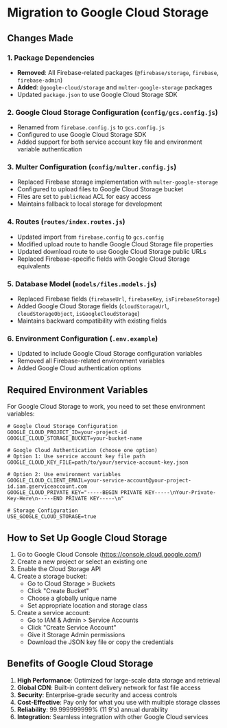 # Migration to Google Cloud Storage

## Changes Made

### 1. Package Dependencies
- **Removed**: All Firebase-related packages (`@firebase/storage`, `firebase`, `firebase-admin`)
- **Added**: `@google-cloud/storage` and `multer-google-storage` packages
- Updated `package.json` to use Google Cloud Storage SDK

### 2. Google Cloud Storage Configuration (`config/gcs.config.js`)
- Renamed from `firebase.config.js` to `gcs.config.js`
- Configured to use Google Cloud Storage SDK
- Added support for both service account key file and environment variable authentication

### 3. Multer Configuration (`config/multer.config.js`)
- Replaced Firebase storage implementation with `multer-google-storage`
- Configured to upload files to Google Cloud Storage bucket
- Files are set to `publicRead` ACL for easy access
- Maintains fallback to local storage for development

### 4. Routes (`routes/index.routes.js`)
- Updated import from `firebase.config` to `gcs.config`
- Modified upload route to handle Google Cloud Storage file properties
- Updated download route to use Google Cloud Storage public URLs
- Replaced Firebase-specific fields with Google Cloud Storage equivalents

### 5. Database Model (`models/files.models.js`)
- Replaced Firebase fields (`firebaseUrl`, `firebaseKey`, `isFirebaseStorage`) 
- Added Google Cloud Storage fields (`cloudStorageUrl`, `cloudStorageObject`, `isGoogleCloudStorage`)
- Maintains backward compatibility with existing fields

### 6. Environment Configuration (`.env.example`)
- Updated to include Google Cloud Storage configuration variables
- Removed all Firebase-related environment variables
- Added Google Cloud authentication options

## Required Environment Variables

For Google Cloud Storage to work, you need to set these environment variables:

```env
# Google Cloud Storage Configuration
GOOGLE_CLOUD_PROJECT_ID=your-project-id
GOOGLE_CLOUD_STORAGE_BUCKET=your-bucket-name

# Google Cloud Authentication (choose one option)
# Option 1: Use service account key file path
GOOGLE_CLOUD_KEY_FILE=path/to/your/service-account-key.json

# Option 2: Use environment variables
GOOGLE_CLOUD_CLIENT_EMAIL=your-service-account@your-project-id.iam.gserviceaccount.com
GOOGLE_CLOUD_PRIVATE_KEY="-----BEGIN PRIVATE KEY-----\nYour-Private-Key-Here\n-----END PRIVATE KEY-----\n"

# Storage Configuration
USE_GOOGLE_CLOUD_STORAGE=true
```

## How to Set Up Google Cloud Storage

1. Go to Google Cloud Console (https://console.cloud.google.com/)
2. Create a new project or select an existing one
3. Enable the Cloud Storage API
4. Create a storage bucket:
   - Go to Cloud Storage > Buckets
   - Click "Create Bucket"
   - Choose a globally unique name
   - Set appropriate location and storage class
5. Create a service account:
   - Go to IAM & Admin > Service Accounts
   - Click "Create Service Account"
   - Give it Storage Admin permissions
   - Download the JSON key file or copy the credentials

## Benefits of Google Cloud Storage

1. **High Performance**: Optimized for large-scale data storage and retrieval
2. **Global CDN**: Built-in content delivery network for fast file access
3. **Security**: Enterprise-grade security and access controls
4. **Cost-Effective**: Pay only for what you use with multiple storage classes
5. **Reliability**: 99.999999999% (11 9's) annual durability
6. **Integration**: Seamless integration with other Google Cloud services
